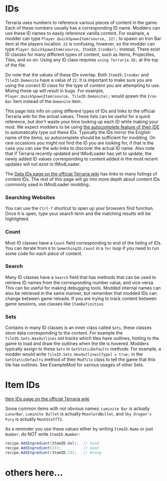 # IDs

Terraria uses numbers to reference various pieces of content in the game. Each of these numbers usually has a corresponding ID name. Modders can use these ID names to easily reference vanilla content. For example, a modder can type `Player.QuickSpawnItem(source, 22);` to spawn an Iron Bar item at the players location. `22` is confusing, however, so the modder can type `Player.QuickSpawnItem(source, ItemID.IronBar);` instead. There exist ID classes for many different types of content, such as Items, Projectiles, Tiles, and so on. Using any ID class requires `using Terraria.ID;` at the top of the file.

Do note that the values of these IDs overlap. Both `ItemID.IronBar` and `TileID.Demonite` have a value of `22`. It is important to make sure you are using the correct ID class for the type of content you are attempting to use. Mixing these up will result in bugs. For example, `Player.QuickSpawnItem(source, TileID.Demonite);` would spawn the `Iron Bar` item instead of the `Demonite` item.

This page lists info on using different types of IDs and links to the official Terraria wiki for the actual values. These lists can be useful for a quick reference, but don't waste your time looking up each ID while making your mod. We expect modders to be using [the autocomplete feature of their IDE](https://github.com/tModLoader/tModLoader/wiki/Why-Use-an-IDE#autocomplete--intellisense) to automatically type out these IDs. Typically the IDs mirror the English name of the items, so autocomplete should be sufficient for modding. On rare occasions you might not find the ID you are looking for, if that is the case you can use the wiki links to discover the actual ID name. Also note that if Terraria recently updated and tModLoader has yet to update, the newly added ID values corresponding to content added in the most recent updates will not exist in tModLoader.

The [Data IDs page on the official Terraria wiki](https://terraria.wiki.gg/wiki/Data_IDs) has links to many listings of content IDs. The rest of this page will go into more depth about content IDs commonly used in tModLoader modding..

### Searching Websites
You can use the `Ctrl-f` shortcut to open up your browsers find function. Once it is open, type your search term and the matching results will be highlighted.

### Count
Most ID classes have a `Count` field corresponding to end of the listing of IDs. You can iterate from `0` to `SomethingID.Count` in a `for` loop if you need to run some code for each piece of content. 

### Search
Many ID classes have a `Search` field that has methods that can be used to retrieve ID names from the corresponding number value, and vice versa. This can be useful for making debugging tools. Modded internal names can also be retrieved in the same manner, but remember that modded IDs can change between game reloads. If you are trying to track content between game sessions, use classes like `ItemDefinition`. 

### Sets
Contains in many ID classes is an inner class called `Sets`, these classes store data corresponding to the content. For example the `TileID.Sets.HasOutlines` set tracks which tiles have outlines, hinting to the game to load and draw the outlines when the tile is hovered. Modders typically assign to these `Sets` in `SetStaticDefaults` methods. For example, a modder would write `TileID.Sets.HasOutlines[Type] = true;` in the `SetStaticDefaults` method of their `ModTile` class to tell the game that this tile has outlines. See ExampleMod for various usages of other Sets.

# Item IDs

[Item IDs page on the official Terraria wiki](https://terraria.wiki.gg/wiki/Item_IDs)

Some common items with not obvious names: `Luminite Bar` is actually `LunarBar`, `Luminite Bullet` is actually `MoonlordBullet`, and `Sky Dragon's Fury` is actually `MonkStaffT3`.       

As a reminder you use these values either by writing `ItemID.Name` or just `Number`, do NOT write `ItemID.Number`:
```cs
recipe.AddIngredient(ItemID.Gel);  // Good
recipe.AddIngredient(23);          // Good
recipe.AddIngredient(ItemID.23);   // Wrong
```

# others here...